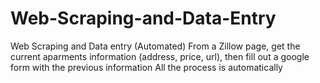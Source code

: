 # Web-Scraping-and-Data-Entry
Web Scraping and Data entry (Automated)
From a Zillow page, get the current aparments information (address, price, url), then fill out a google form with the previous information
All the process is automatically
